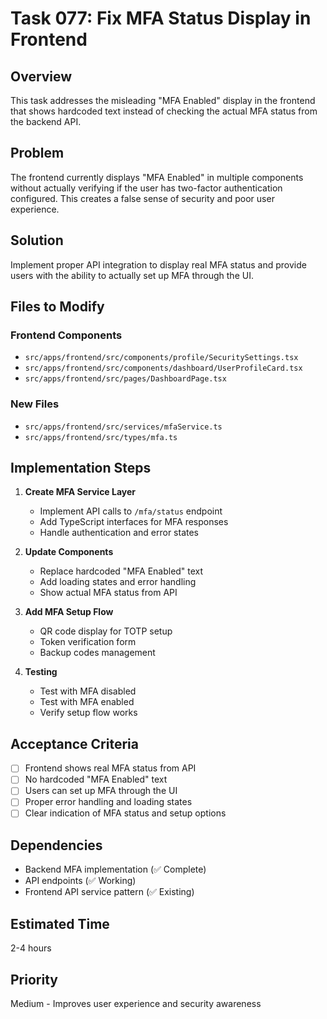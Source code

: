 # Task 077: Fix MFA Status Display in Frontend

## Overview

This task addresses the misleading "MFA Enabled" display in the frontend that shows hardcoded text instead of checking the actual MFA status from the backend API.

## Problem

The frontend currently displays "MFA Enabled" in multiple components without actually verifying if the user has two-factor authentication configured. This creates a false sense of security and poor user experience.

## Solution

Implement proper API integration to display real MFA status and provide users with the ability to actually set up MFA through the UI.

## Files to Modify

### Frontend Components

- `src/apps/frontend/src/components/profile/SecuritySettings.tsx`
- `src/apps/frontend/src/components/dashboard/UserProfileCard.tsx`
- `src/apps/frontend/src/pages/DashboardPage.tsx`

### New Files

- `src/apps/frontend/src/services/mfaService.ts`
- `src/apps/frontend/src/types/mfa.ts`

## Implementation Steps

1. **Create MFA Service Layer**

   - Implement API calls to `/mfa/status` endpoint
   - Add TypeScript interfaces for MFA responses
   - Handle authentication and error states

2. **Update Components**

   - Replace hardcoded "MFA Enabled" text
   - Add loading states and error handling
   - Show actual MFA status from API

3. **Add MFA Setup Flow**

   - QR code display for TOTP setup
   - Token verification form
   - Backup codes management

4. **Testing**
   - Test with MFA disabled
   - Test with MFA enabled
   - Verify setup flow works

## Acceptance Criteria

- [ ] Frontend shows real MFA status from API
- [ ] No hardcoded "MFA Enabled" text
- [ ] Users can set up MFA through the UI
- [ ] Proper error handling and loading states
- [ ] Clear indication of MFA status and setup options

## Dependencies

- Backend MFA implementation (✅ Complete)
- API endpoints (✅ Working)
- Frontend API service pattern (✅ Existing)

## Estimated Time

2-4 hours

## Priority

Medium - Improves user experience and security awareness
